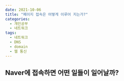 ```yaml
---
date: 2021-10-06
title: "페이지 접속은 어떻게 이루어 지는가?"
categories:
  - 개인공부
  - 네트워크
tags:
  - 네트워크
  - DNS
  - domain
  - 웹 통신
---
```


## Naver에 접속하면 어떤 일들이 일어날까?
